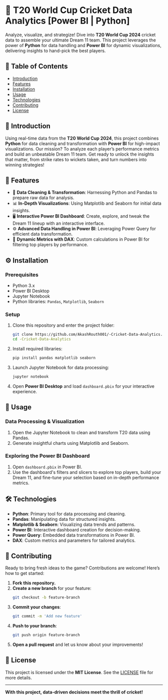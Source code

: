 # 🏏 T20 World Cup Cricket Data Analytics [Power BI | Python]

Analyze, visualize, and strategize! Dive into **T20 World Cup 2024** cricket data to assemble your ultimate Dream 11 team. This project leverages the power of **Python** for data handling and **Power BI** for dynamic visualizations, delivering insights to hand-pick the best players.

## 📑 Table of Contents

- [Introduction](#introduction)
- [Features](#features)
- [Installation](#installation)
- [Usage](#usage)
- [Technologies](#technologies)
- [Contributing](#contributing)
- [License](#license)

## 📘 Introduction

Using real-time data from the **T20 World Cup 2024**, this project combines **Python** for data cleaning and transformation with **Power BI** for high-impact visualizations. Our mission? To analyze each player’s performance metrics and build an unbeatable Dream 11 team. Get ready to unlock the insights that matter, from strike rates to wickets taken, and turn numbers into winning strategies!

## 🌟 Features

- 🧹 **Data Cleaning & Transformation**: Harnessing Python and Pandas to prepare raw data for analysis.
- 📊 **In-Depth Visualizations**: Using Matplotlib and Seaborn for initial data insights.
- 🖥️ **Interactive Power BI Dashboard**: Create, explore, and tweak the Dream 11 lineup with an interactive interface.
- ⚙️ **Advanced Data Handling in Power BI**: Leveraging Power Query for efficient data transformation.
- 🎯 **Dynamic Metrics with DAX**: Custom calculations in Power BI for filtering top players by performance.

## ⚙️ Installation

### Prerequisites

- Python 3.x
- Power BI Desktop
- Jupyter Notebook
- Python libraries: `Pandas`, `Matplotlib`, `Seaborn`

### Setup

1. Clone this repository and enter the project folder:
    ```bash
    git clone https://github.com/AkashRouth001/-Cricket-Data-Analytics.git
    cd -Cricket-Data-Analytics
    ```

2. Install required libraries:
    ```bash
    pip install pandas matplotlib seaborn
    ```

3. Launch Jupyter Notebook for data processing:
    ```bash
    jupyter notebook
    ```

4. Open **Power BI Desktop** and load `dashboard.pbix` for your interactive experience.

## 🚀 Usage

### Data Processing & Visualization

1. Open the Jupyter Notebook to clean and transform T20 data using Pandas.
2. Generate insightful charts using Matplotlib and Seaborn.

### Exploring the Power BI Dashboard

1. Open `dashboard.pbix` in Power BI.
2. Use the dashboard's filters and slicers to explore top players, build your Dream 11, and fine-tune your selection based on in-depth performance metrics.

## 🛠️ Technologies

- **Python**: Primary tool for data processing and cleaning.
- **Pandas**: Manipulating data for structured insights.
- **Matplotlib & Seaborn**: Visualizing data trends and patterns.
- **Power BI**: Interactive dashboard creation for decision-making.
- **Power Query**: Embedded data transformations in Power BI.
- **DAX**: Custom metrics and parameters for tailored analytics.

## 🤝 Contributing

Ready to bring fresh ideas to the game? Contributions are welcome! Here’s how to get started:

1. **Fork this repository.**
2. **Create a new branch** for your feature: 
   ```bash
   git checkout -b feature-branch
   ```
3. **Commit your changes**: 
   ```bash
   git commit -m 'Add new feature'
   ```
4. **Push to your branch**: 
   ```bash
   git push origin feature-branch
   ```
5. **Open a pull request** and let us know about your improvements!

## 📜 License

This project is licensed under the **MIT License**. See the [LICENSE](LICENSE) file for more details.

---

**With this project, data-driven decisions meet the thrill of cricket!**
